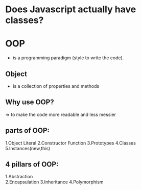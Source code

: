 # Does Javascript actually have classes?

<!-- => Yes, JavaScript does have classes. Classes were introduced in ECMAScript 2015 (ES6) as a syntactical sugar over JavaScript's existing prototype-based inheritance. While JavaScript's class syntax may resemble that of other object-oriented languages, it's essential to understand that JavaScript's classes are primarily a more convenient way to work with prototypes.

Here's a basic example of using classes in JavaScript:
class Animal {
  constructor(name) {
    this.name = name;
  }

  speak() {
    console.log(`${this.name} makes a sound`);
  }
}
class Dog extends Animal {
  constructor(name, breed) {
    super(name);
    this.breed = breed;
  }

  bark() {
    console.log(`${this.name} barks`);
  }
}
const myDog = new Dog('Buddy', 'Golden Retriever');
myDog.speak(); // Outputs: Buddy makes a sound
myDog.bark(); // Outputs: Buddy barks

In this example, Animal is a base class, and Dog is a subclass that extends Animal. The super keyword is used to call the constructor of the parent class.

It's important to note that even though the class syntax looks similar to that of other programming languages, JavaScript's underlying inheritance model remains prototype-based. Classes in JavaScript are essentially a more accessible way to work with prototypes and constructor functions. -->

# OOP

- is a programming paradigm (style to write the code).

## Object

- is a collection of properties and methods

## Why use OOP?

=> to make the code more readable and less messier

## parts of OOP:

1.Object Literal
2.Constructor Function
3.Prototypes
4.Classes
5.Instances(new,this)

## 4 pillars of OOP:

1.Abstraction  
2.Encapsulation
3.Inheritance
4.Polymorphism
